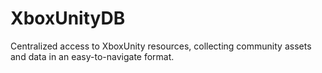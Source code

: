 # XboxUnityDB
Centralized access to XboxUnity resources, collecting community assets and data in an easy-to-navigate format.

